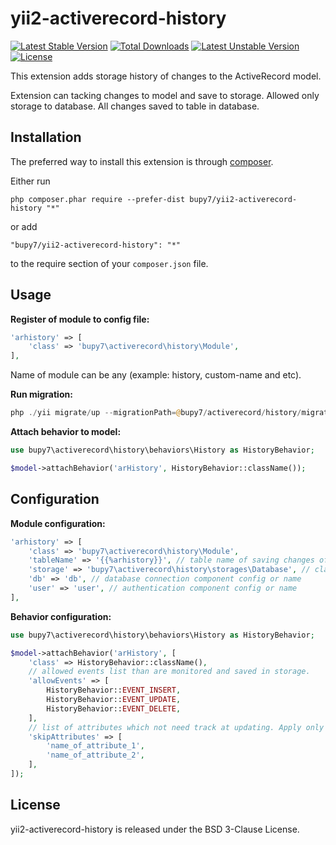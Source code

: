 yii2-activerecord-history
=========================

[![Latest Stable Version](https://poser.pugx.org/bupy7/yii2-activerecord-history/v/stable)](https://packagist.org/packages/bupy7/yii2-activerecord-history)
[![Total Downloads](https://poser.pugx.org/bupy7/yii2-activerecord-history/downloads)](https://packagist.org/packages/bupy7/yii2-activerecord-history)
[![Latest Unstable Version](https://poser.pugx.org/bupy7/yii2-activerecord-history/v/unstable)](https://packagist.org/packages/bupy7/yii2-activerecord-history)
[![License](https://poser.pugx.org/bupy7/yii2-activerecord-history/license)](https://packagist.org/packages/bupy7/yii2-activerecord-history)

This extension adds storage history of changes to the ActiveRecord model.

Extension can tacking changes to model and save to storage.
Allowed only storage to database. All changes saved to table in database.

Installation
------------

The preferred way to install this extension is through [composer](http://getcomposer.org/download/).

Either run

```
php composer.phar require --prefer-dist bupy7/yii2-activerecord-history "*"
```

or add

```
"bupy7/yii2-activerecord-history": "*"
```

to the require section of your `composer.json` file.


Usage
-----

**Register of module to config file:**

```php
'arhistory' => [
    'class' => 'bupy7\activerecord\history\Module',
],
```

Name of module can be any (example: history, custom-name and etc).

**Run migration:**

```php
php ./yii migrate/up --migrationPath=@bupy7/activerecord/history/migrations
```

**Attach behavior to model:**

```php
use bupy7\activerecord\history\behaviors\History as HistoryBehavior;

$model->attachBehavior('arHistory', HistoryBehavior::className());
```

Configuration
-------------

**Module configuration:**

```php
'arhistory' => [
    'class' => 'bupy7\activerecord\history\Module',
    'tableName' => '{{%arhistory}}', // table name of saving changes of model
    'storage' => 'bupy7\activerecord\history\storages\Database', // class name of storage for saving history of active record model
    'db' => 'db', // database connection component config or name
    'user' => 'user', // authentication component config or name
],
```

**Behavior configuration:**

```php
use bupy7\activerecord\history\behaviors\History as HistoryBehavior;

$model->attachBehavior('arHistory', [
    'class' => HistoryBehavior::className(),
    // allowed events list than are monitored and saved in storage.
    'allowEvents' => [
        HistoryBehavior::EVENT_INSERT,
        HistoryBehavior::EVENT_UPDATE,
        HistoryBehavior::EVENT_DELETE,
    ],
    // list of attributes which not need track at updating. Apply only for `HistoryBehavior::EVENT_UPDATE`.
    'skipAttributes' => [
        'name_of_attribute_1',
        'name_of_attribute_2',
    ],
]);
```

License
-------

yii2-activerecord-history is released under the BSD 3-Clause License.